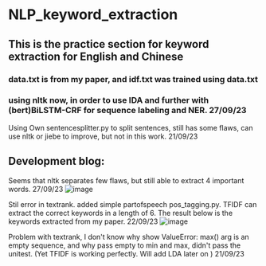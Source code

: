 # NLP_keyword_extraction
## This is the practice section for keyword extraction for English and Chinese
### data.txt is from my paper, and idf.txt was trained using data.txt
### using nltk now, in order to use IDA and further with (bert)BiLSTM-CRF for sequence labeling and NER. 27/09/23
Using Own sentencesplitter.py to split sentences, still has some flaws, can use nltk or jiebe to improve, but not in this work. 21/09/23



## Development blog:
Seems that nltk separates few flaws, but still able to extract 4 important words. 27/09/23 
![image](https://github.com/ZooBeasts/NLP_keyword_extraction/assets/75404784/edc0b317-1a97-465a-abdf-0a163a48d6dc)


Stil error in textrank. added simple partofspeech pos_tagging.py. TFIDF can extract the correct keywords in a length of 6. The result below is the keywords extracted from my paper. 22/09/23
![image](https://github.com/ZooBeasts/NLP_keyword_extraction/assets/75404784/beb96367-7e5e-4beb-8061-8473c030f045)


Problem with textrank, I don't know why show ValueError: max() arg is an empty sequence, and why pass empty to min and max, didn't pass the unitest. (Yet TFIDF is working perfectly. Will add LDA later on ) 21/09/23


